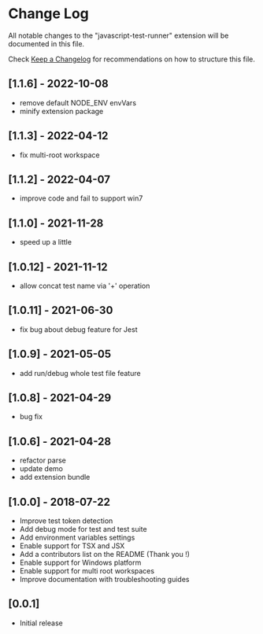 # Change Log
All notable changes to the "javascript-test-runner" extension will be documented in this file.

Check [Keep a Changelog](http://keepachangelog.com/) for recommendations on how to structure this file.

## [1.1.6] - 2022-10-08
- remove default NODE_ENV envVars
- minify extension package

## [1.1.3] - 2022-04-12
- fix multi-root workspace

## [1.1.2] - 2022-04-07
- improve code and fail to support win7

## [1.1.0] - 2021-11-28
- speed up a little

## [1.0.12] - 2021-11-12
- allow concat test name via '+' operation

## [1.0.11] - 2021-06-30
- fix bug about debug feature for Jest

## [1.0.9] - 2021-05-05
- add run/debug whole test file feature

## [1.0.8] - 2021-04-29
- bug fix

## [1.0.6] - 2021-04-28
- refactor parse
- update demo
- add extension bundle

## [1.0.0] - 2018-07-22
- Improve test token detection
- Add debug mode for test and test suite
- Add environment variables settings
- Enable support for TSX and JSX
- Add a contributors list on the README (Thank you !)
- Enable support for Windows platform
- Enable support for multi root workspaces
- Improve documentation with troubleshooting guides


## [0.0.1]
- Initial release
